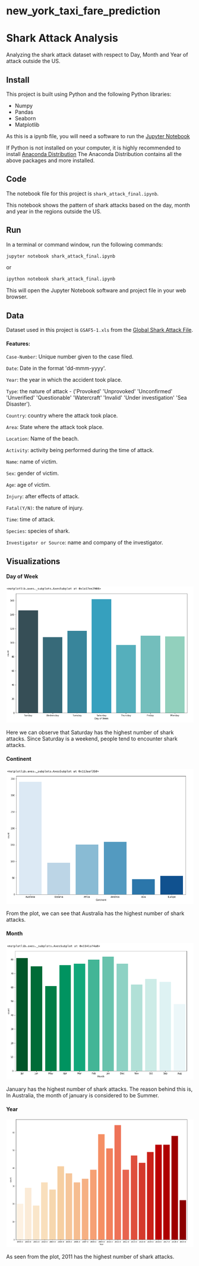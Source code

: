 # new_york_taxi_fare_prediction
# Shark Attack Analysis
Analyzing the shark attack dataset with respect to Day, Month and Year of attack outside the US.

## Install
This project is built using Python and the following Python libraries:
- Numpy
- Pandas
- Seaborn
- Matplotlib

As this is a ipynb file, you will need a software to run the [Jupyter Notebook](https://github.com/sriganeshlokesh/human_activity_recognition_lstm_keras/blob/master/HAR_LSTM.ipynb)

If Python is not installed on your computer, it is highly recommended to install [Anaconda Distribution](https://www.anaconda.com/distribution/)
The Anaconda Distribution contains all the above packages and more installed.

## Code

The notebook file for this project is `shark_attack_final.ipynb`. 

This notebook shows the pattern of shark attacks based on the day, month and year in the regions outside the US.

## Run

In a terminal or command window, run the following commands:
```python
jupyter notebook shark_attack_final.ipynb
```
or

```python
ipython notebook shark_attack_final.ipynb
```
This will open the Jupyter Notebook software and project file in your web browser.

## Data

Dataset used in this project is `GSAF5-1.xls` from the [Global Shark Attack File](https://www.sharkattackfile.net/).


#### Features:

`Case-Number`: Unique number given to the case filed.

`Date`: Date in the format 'dd-mmm-yyyy'.

`Year`: the year in which the accident took place.

`Type`: the nature of attack - ('Provoked' 'Unprovoked' 'Unconfirmed' 'Unverified' 'Questionable'
 'Watercraft' 'Invalid' 'Under investigation' 'Sea Disaster').

`Country`: country where the attack took place.

`Area`: State where the attack took place.

`Location`: Name of the beach.

`Activity`: activity being performed during the time of attack.

`Name`: name of victim.

`Sex`: gender of victim.

`Age`: age of victim.

`Injury`: after effects of attack.

`Fatal(Y/N)`: the nature of injury.

`Time`: time of attack.

`Species`: species of shark.

`Investigator or Source`: name and company of the investigator.

## Visualizations

#### Day of Week

![Day of week](https://github.com/sriganeshlokesh/shark_attack_analysis/blob/master/images/day_img.png)

Here we can observe that Saturday has the highest number of shark attacks. Since Saturday is a weekend, people tend to encounter shark attacks.

#### Continent

![Continent](https://github.com/sriganeshlokesh/shark_attack_analysis/blob/master/images/continent_img.png)

From the plot, we can see that Australia has the highest number of shark attacks.

#### Month 

![Month](https://github.com/sriganeshlokesh/shark_attack_analysis/blob/master/images/month_img.png)

January has the highest number of shark attacks. The reason behind this is, In Australia, the month of january is considered to be Summer.

#### Year

![Year](https://github.com/sriganeshlokesh/shark_attack_analysis/blob/master/images/year_img.png)

As seen from the plot, 2011 has the highest number of shark attacks.


